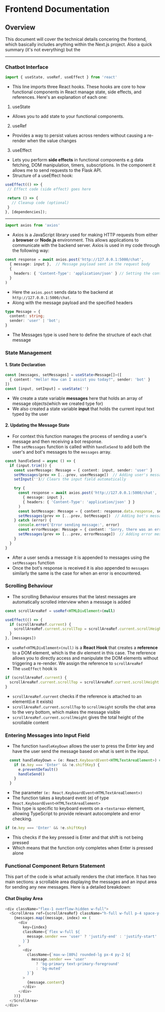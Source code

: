 # Frontend Documentation

## Overview
This document will cover the technical details concering the frontend, which basically includes anything within the Next.js project. Also a quick summary (it's not everything) but the 

---

### Chatbot Interface

```typescript
import { useState, useRef, useEffect } from 'react'
```
- This line imports three React hooks. These hooks are core to how functional components in React manage state, side effects, and references. Here's an explanation of each one:
1. useState
 - Allows you to add state to your functional components. 
 2. useRef
 - Provides a way to persist values across renders without causing a re-render when the value changes
 3. useEffect
 - Lets you perform **side effects** in functional components e.g data fetching, DOM manipulation, timers, subscriptions. In the component it allows me to send requests to the Flask API.
 - Structure of a useEffect hook:
 ```typescript
 useEffect(() => {
  // Effect code (side effect) goes here

  return () => {
    // Cleanup code (optional)
  }
}, [dependencies]);
```

---

```typescript
import axios from 'axios'
```

- Axios is a JavaScript library used for making HTTP requests from either a **browser** or **Node.js** environment.
This allows applications to communicate with the backend server. Axios is used in my code through the following way:

```typescript
const response = await axios.post('http://127.0.0.1:5000/chat', 
  { message: input },  // Message payload sent in the request body
  { 
    headers: { 'Content-Type': 'application/json' } // Setting the content type
  }
)
```

- Here the ```axios.post``` sends data to the backend at ```http://127.0.0.1:5000/chat```.
- Along with the message payload and the specified headers

```typescript
type Message = {
  content: string;
  sender: 'user' | 'bot';
}
```

- The Messages type is used here to define the structure of each chat message

### State Management

#### 1. State Declaration

```typescript
const [messages, setMessages] = useState<Message[]>([
  { content: "Hello! How can I assist you today?", sender: 'bot' }
])
const [input, setInput] = useState('')
```

- We create a state variable **messages** here that holds an array of message objects(which we created type for) 
- We also created a state variable **input** that holds the current input text typed by the user

#### 2. Updating the Message State

- For context this function manages the process of sending a user's message and then receiving a bot response. 
- The ```setMessages``` function is called within ```handleSend``` to add both the user's and bot's messages to
the ```messages``` array. 

```typescript
const handleSend = async () => {
  if (input.trim()) {
    const userMessage: Message = { content: input, sender: 'user' }
    setMessages(prev => [...prev, userMessage])  // Adding user's message to messages
    setInput('')// Clears the input field automatically 

    try {
      const response = await axios.post('http://127.0.0.1:5000/chat', 
        { message: input },
        { headers: { 'Content-Type': 'application/json' } }
      )
      const botMessage: Message = { content: response.data.response, sender: 'bot' }
      setMessages(prev => [...prev, botMessage])  // Adding bot's message to messages
    } catch (error) {
      console.error('Error sending message:', error)
      const errorMessage: Message = { content: 'Sorry, there was an error processing your message.', sender: 'bot' }
      setMessages(prev => [...prev, errorMessage])  // Adding error message to messages
    }
  }
}
```

- After a user sends a message it is appended to messages using the ```setMessages``` function
- Once the bot's response is received it is also appended to ```messages``` similarly the same is the case
for when an error is encountered.      

### Scrolling Behaviour

- The scrolling Behaviour ensures that the latest messages are automatically scrolled interview when a message is added

```typescript
const scrollAreaRef = useRef<HTMLDivElement>(null)

useEffect(() => {
  if (scrollAreaRef.current) {
    scrollAreaRef.current.scrollTop = scrollAreaRef.current.scrollHeight
  }
}, [messages])
```

- ```useRef<HTMLDivElement>(null)``` is a **React Hook** that creates a **reference** to a DOM element, which is the div 
element in this case. The reference allows you to directly access and manipulate the DOM elements without triggering a re-render. We 
assign the reference to ```scrollAreaRef```
- The ```useEffect``` hook is

```typescript
if (scrollAreaRef.current) {
  scrollAreaRef.current.scrollTop = scrollAreaRef.current.scrollHeight
}
```

- ```scrollAreaRef.current``` checks if the reference is attached to an element(i.e it exists)
- ```scrollAreaRef.current.scrollTop``` to ```scrollHeight``` scrolls the chat area to the very bottom,
which makes the message visible
- ```scrollAreaRef.current.scrollHeight``` gives the total height of the scrollable content

### Entering Messages into Input Field

- The function ```handleKeyDown``` allows the user to press the Enter key and have the user send the message 
based on what is sent in the input.      

```typescript
  const handleKeyDown = (e: React.KeyboardEvent<HTMLTextAreaElement>) => {
    if (e.key === 'Enter' && !e.shiftKey) {
      e.preventDefault()
      handleSend()
    }
  }
```

- The parameter ```(e: React.KeyboardEvent<HTMLTextAreaElement>)```
 - The function takes a keyboard event (e) of type ```React.KeyboardEvent<HTMLTextAreaElement>```
 - This type is specific to keyboard events on a ```<textarea>``` element, allowing TypeScript to provide relevant autocomplete and error checking. 

```typescript
if (e.key === 'Enter' && !e.shiftKey) 
```

- This checks if the key pressed is Enter and that shift is not being pressed
- Which means that the function only completes when Enter is pressed alone

### Functional Component Return Statement

This part of the code is what actually renders the chat interface. It has two main sections:
a scrollable area displaying the messages and an input area for sending any new messages. Here
is a detailed breakdown:

#### Chat Display Area

```typescript
<div className="flex-1 overflow-hidden w-full">
  <ScrollArea ref={scrollAreaRef} className="h-full w-full p-4 space-y-4">
    {messages.map((message, index) => (
      <div
        key={index}
        className={`flex w-full ${
          message.sender === 'user' ? 'justify-end' : 'justify-start'
        }`}
      >
        <div
          className={`max-w-[80%] rounded-lg px-4 py-2 ${
            message.sender === 'user'
              ? 'bg-primary text-primary-foreground'
              : 'bg-muted'
          }`}
        >
          {message.content}
        </div>
      </div>
    ))}
  </ScrollArea>
</div>
```






























































